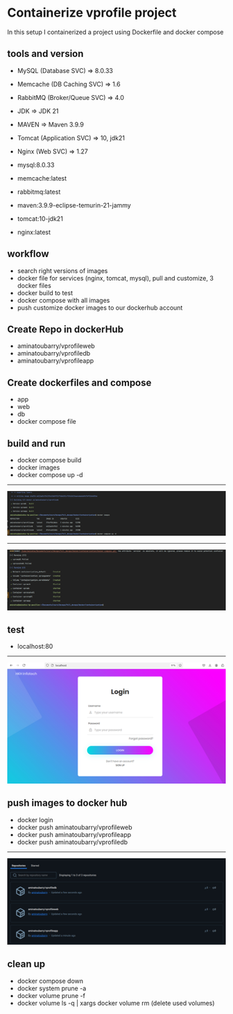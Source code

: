 # Containerize vprofile project 
In this setup I containerized a project using Dockerfile and docker compose
## tools and version 
- MySQL (Database SVC)        => 8.0.33
- Memcache (DB Caching SVC)   => 1.6 
- RabbitMQ (Broker/Queue SVC) => 4.0 
- JDK                         => JDK 21 
- MAVEN                       => Maven 3.9.9 
- Tomcat (Application SVC)    => 10, jdk21  
- Nginx (Web SVC)             => 1.27 


- mysql:8.0.33
- memcache:latest 
- rabbitmq:latest 
- maven:3.9.9-eclipse-temurin-21-jammy 
- tomcat:10-jdk21 
- nginx:latest

## workflow 
- search right versions of images
- docker file for services (nginx, tomcat, mysql), pull and customize, 3 docker files
- docker build to test
- docker compose with all images
- push customize docker images to our dockerhub account

## Create Repo in dockerHub
- aminatoubarry/vprofileweb
- aminatoubarry/vprofiledb
- aminatoubarry/vprofileapp

## Create dockerfiles and compose
- app
- web
- db
- docker compose file
## build and run 
- docker compose build
- docker images
- docker compose up -d

***
![alt text](https://github.com/AminaB/devops/blob/master/full_devops/docker/containerization/images.png)

***
![alt text](https://github.com/AminaB/devops/blob/master/full_devops/docker/containerization/containers.png)
## test 
- localhost:80
***
![alt text](https://github.com/AminaB/devops/blob/master/full_devops/docker/containerization/result.png)
## push images to docker hub
- docker login
- docker push aminatoubarry/vprofileweb
- docker push aminatoubarry/vprofileapp
- docker push aminatoubarry/vprofiledb
***
![alt text](https://github.com/AminaB/devops/blob/master/full_devops/docker/containerization/docker-hub-images.png)
## clean up
- docker compose down
- docker system prune -a
- docker volume prune -f
- docker volume ls -q | xargs docker volume rm (delete used volumes)
